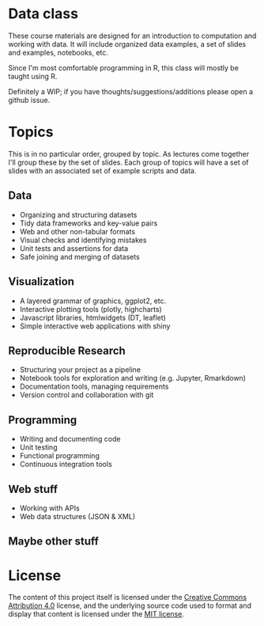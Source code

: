 # Data class

These course materials are designed for an introduction to computation and working with data. It will include organized data examples, a set of slides and examples, notebooks, etc.

Since I'm most comfortable programming in R, this class will mostly be taught using R.

Definitely a WIP; if you have thoughts/suggestions/additions please open a github issue.

# Topics

This is in no particular order, grouped by topic. As lectures come together I'll group these by the set of slides. Each group of topics will have a set of slides with an associated set of example scripts and data.

## Data
- Organizing and structuring datasets
- Tidy data frameworks and key-value pairs
- Web and other non-tabular formats
- Visual checks and identifying mistakes
- Unit tests and assertions for data
- Safe joining and merging of datasets

## Visualization
- A layered grammar of graphics, ggplot2, etc.
- Interactive plotting tools (plotly, highcharts)
- Javascript libraries, htmlwidgets (DT, leaflet)
- Simple interactive web applications with shiny

## Reproducible Research
- Structuring your project as a pipeline
- Notebook tools for exploration and writing (e.g. Jupyter, Rmarkdown)
- Documentation tools, managing requirements
- Version control and collaboration with git

## Programming
- Writing and documenting code
- Unit testing
- Functional programming
- Continuous integration tools

## Web stuff
- Working with APIs
- Web data structures (JSON & XML)

## Maybe other stuff

# License

The content of this project itself is licensed under the [Creative Commons Attribution 4.0](https://creativecommons.org/licenses/by/4.0/) license, and the underlying source code used to format and display that content is licensed under the [MIT license](LICENSE.md).
